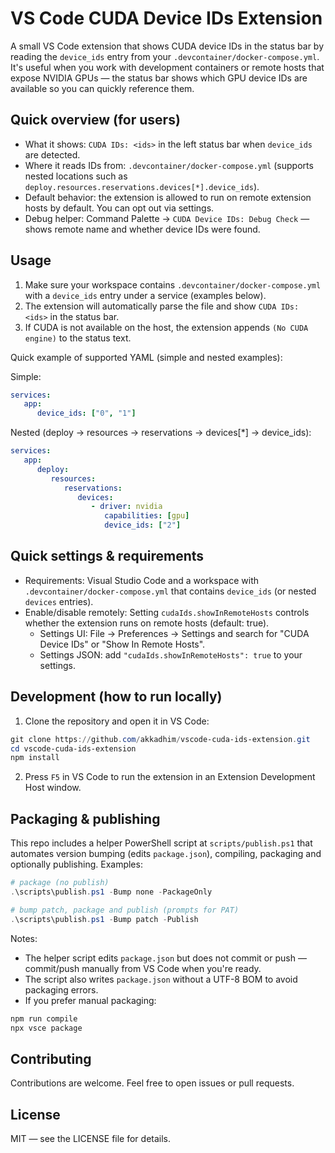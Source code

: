 # VS Code CUDA Device IDs Extension

A small VS Code extension that shows CUDA device IDs in the status bar by reading the
`device_ids` entry from your `.devcontainer/docker-compose.yml`. It's useful when you
work with development containers or remote hosts that expose NVIDIA GPUs — the status
bar shows which GPU device IDs are available so you can quickly reference them.

## Quick overview (for users)

- What it shows: `CUDA IDs: <ids>` in the left status bar when `device_ids` are detected.
- Where it reads IDs from: `.devcontainer/docker-compose.yml` (supports nested locations such as `deploy.resources.reservations.devices[*].device_ids`).
- Default behavior: the extension is allowed to run on remote extension hosts by default. You can opt out via settings.
- Debug helper: Command Palette → `CUDA Device IDs: Debug Check` — shows remote name and whether device IDs were found.

## Usage

1. Make sure your workspace contains `.devcontainer/docker-compose.yml` with a `device_ids` entry under a service (examples below).
2. The extension will automatically parse the file and show `CUDA IDs: <ids>` in the status bar.
3. If CUDA is not available on the host, the extension appends `(No CUDA engine)` to the status text.

Quick example of supported YAML (simple and nested examples):

Simple:
```yaml
services:
   app:
      device_ids: ["0", "1"]
```

Nested (deploy -> resources -> reservations -> devices[*] -> device_ids):
```yaml
services:
   app:
      deploy:
         resources:
            reservations:
               devices:
                  - driver: nvidia
                     capabilities: [gpu]
                     device_ids: ["2"]
```

## Quick settings & requirements

- Requirements: Visual Studio Code and a workspace with `.devcontainer/docker-compose.yml` that contains `device_ids` (or nested `devices` entries).
- Enable/disable remotely: Setting `cudaIds.showInRemoteHosts` controls whether the extension runs on remote hosts (default: true).
   - Settings UI: File → Preferences → Settings and search for "CUDA Device IDs" or "Show In Remote Hosts".
   - Settings JSON: add `"cudaIds.showInRemoteHosts": true` to your settings.

## Development (how to run locally)

1. Clone the repository and open it in VS Code:
```powershell
git clone https://github.com/akkadhim/vscode-cuda-ids-extension.git
cd vscode-cuda-ids-extension
npm install
```
2. Press `F5` in VS Code to run the extension in an Extension Development Host window.

## Packaging & publishing

This repo includes a helper PowerShell script at `scripts/publish.ps1` that automates version bumping (edits `package.json`), compiling, packaging and optionally publishing. Examples:

```powershell
# package (no publish)
.\scripts\publish.ps1 -Bump none -PackageOnly

# bump patch, package and publish (prompts for PAT)
.\scripts\publish.ps1 -Bump patch -Publish
```

Notes:
- The helper script edits `package.json` but does not commit or push — commit/push manually from VS Code when you're ready.
- The script also writes `package.json` without a UTF-8 BOM to avoid packaging errors.
- If you prefer manual packaging:
```powershell
npm run compile
npx vsce package
```

## Contributing

Contributions are welcome. Feel free to open issues or pull requests.

## License

MIT — see the LICENSE file for details.